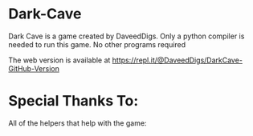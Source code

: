 # Dark-Cave
Dark Cave is a game created by DaveedDigs. Only a python compiler is needed to run this game.
No other programs required

The web version is available at https://repl.it/@DaveedDigs/DarkCave-GitHub-Version
# Special Thanks To:
All of the helpers that help with the game:
